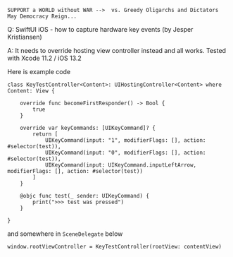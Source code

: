 ```
SUPPORT a WORLD without WAR -->  vs. Greedy Oligarchs and Dictators
May Democracy Reign... 
```

Q: SwiftUI iOS - how to capture hardware key events (by Jesper Kristiansen)

A: It needs to override hosting view controller instead and all works. Tested with Xcode 11.2 / iOS 13.2

Here is example code

    class KeyTestController<Content>: UIHostingController<Content> where Content: View {
    
        override func becomeFirstResponder() -> Bool {
            true
        }
        
        override var keyCommands: [UIKeyCommand]? {
            return [
                UIKeyCommand(input: "1", modifierFlags: [], action: #selector(test)),
                UIKeyCommand(input: "0", modifierFlags: [], action: #selector(test)),
                UIKeyCommand(input: UIKeyCommand.inputLeftArrow, modifierFlags: [], action: #selector(test))
            ]
        }
    
        @objc func test(_ sender: UIKeyCommand) {
            print(">>> test was pressed")
        }
    
    }

and somewhere in `SceneDelegate` below

    window.rootViewController = KeyTestController(rootView: contentView)


